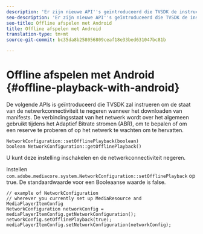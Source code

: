 ```yaml
---
description: 'Er zijn nieuwe API''s geïntroduceerd die TVSDK de instructie geven de status van de netwerkconnectiviteit te negeren tijdens het downloaden van manifests. '
seo-description: 'Er zijn nieuwe API''s geïntroduceerd die TVSDK de instructie geven de status van de netwerkconnectiviteit te negeren tijdens het downloaden van manifests. '
seo-title: Offline afspelen met Android
title: Offline afspelen met Android
translation-type: tm+mt
source-git-commit: bc35da8b258056809ceaf18e33bed631047bc81b

---
```



# Offline afspelen met Android {#offline-playback-with-android}

De volgende APIs is geïntroduceerd die TVSDK zal instrueren om de staat van de netwerkconnectiviteit te negeren wanneer het downloaden van manifests. De verbindingsstaat van het netwerk wordt over het algemeen gebruikt tijdens het Adaptief Bitrate stromen (ABR), om te bepalen of om een reserve te proberen of op het netwerk te wachten om te hervatten.

```
NetworkConfiguration::setOfflinePlayback(boolean)
boolean NetworkConfiguration::getOfflinePlayback()
```

U kunt deze instelling inschakelen en de netwerkconnectiviteit negeren.

Instellen `com.adobe.mediacore.system.NetworkConfiguration::setOfflinePlayback` op true. De standaardwaarde voor een Booleaanse waarde is false.

```
// example of NetworkConfiguration
// wherever you currently set up MediaResource and MediaPlayerItemConfig
NetworkConfiguration networkConfig = mediaPlayerItemConfig.getNetworkConfiguration();
networkConfig.setOfflinePlayback(true);
mediaPlayerItemConfig.setNetworkConfiguration(networkConfig);
```
